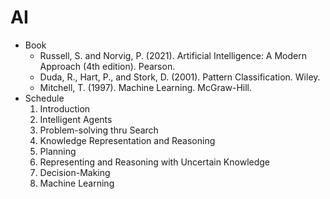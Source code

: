 # AI

- Book
  - Russell, S. and Norvig, P. (2021). Artificial Intelligence: A
  Modern Approach (4th edition). Pearson.
  - Duda, R., Hart, P., and Stork, D. (2001). Pattern Classification.
  Wiley.
  - Mitchell, T. (1997). Machine Learning. McGraw-Hill.
- Schedule
  1. Introduction
  2. Intelligent Agents
  3. Problem-solving thru Search
  4. Knowledge Representation and Reasoning
  5. Planning
  6. Representing and Reasoning with Uncertain Knowledge
  7. Decision-Making
  8. Machine Learning
